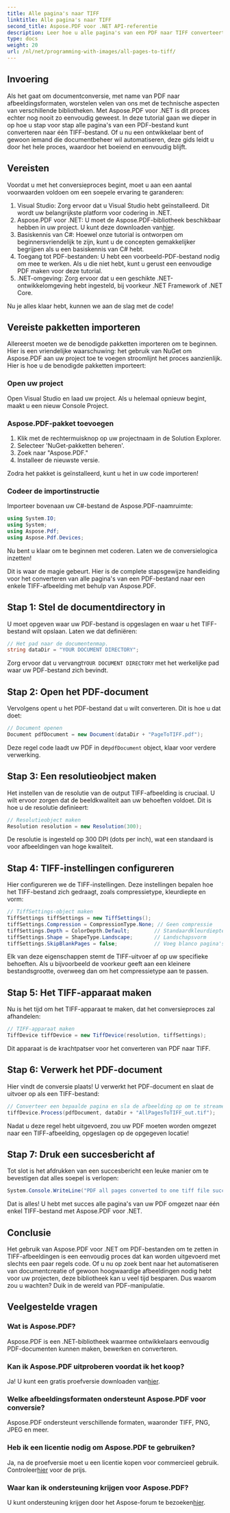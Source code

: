```yaml
---
title: Alle pagina's naar TIFF
linktitle: Alle pagina's naar TIFF
second_title: Aspose.PDF voor .NET API-referentie
description: Leer hoe u alle pagina's van een PDF naar TIFF converteert met Aspose.PDF voor .NET in deze stapsgewijze tutorial. Eenvoudig en efficiënt documentbeheer.
type: docs
weight: 20
url: /nl/net/programming-with-images/all-pages-to-tiff/
---
```

## Invoering

Als het gaat om documentconversie, met name van PDF naar afbeeldingsformaten, worstelen velen van ons met de technische aspecten van verschillende bibliotheken. Met Aspose.PDF voor .NET is dit proces echter nog nooit zo eenvoudig geweest. In deze tutorial gaan we dieper in op hoe u stap voor stap alle pagina's van een PDF-bestand kunt converteren naar één TIFF-bestand. Of u nu een ontwikkelaar bent of gewoon iemand die documentbeheer wil automatiseren, deze gids leidt u door het hele proces, waardoor het boeiend en eenvoudig blijft.

## Vereisten

Voordat u met het conversieproces begint, moet u aan een aantal voorwaarden voldoen om een soepele ervaring te garanderen:

1. Visual Studio: Zorg ervoor dat u Visual Studio hebt geïnstalleerd. Dit wordt uw belangrijkste platform voor codering in .NET.
2.  Aspose.PDF voor .NET: U moet de Aspose.PDF-bibliotheek beschikbaar hebben in uw project. U kunt deze downloaden van[hier](https://releases.aspose.com/pdf/net/).
3. Basiskennis van C#: Hoewel onze tutorial is ontworpen om beginnersvriendelijk te zijn, kunt u de concepten gemakkelijker begrijpen als u een basiskennis van C# hebt.
4. Toegang tot PDF-bestanden: U hebt een voorbeeld-PDF-bestand nodig om mee te werken. Als u die niet hebt, kunt u gerust een eenvoudige PDF maken voor deze tutorial.
5. .NET-omgeving: Zorg ervoor dat u een geschikte .NET-ontwikkelomgeving hebt ingesteld, bij voorkeur .NET Framework of .NET Core.

Nu je alles klaar hebt, kunnen we aan de slag met de code!

## Vereiste pakketten importeren

Allereerst moeten we de benodigde pakketten importeren om te beginnen. Hier is een vriendelijke waarschuwing: het gebruik van NuGet om Aspose.PDF aan uw project toe te voegen stroomlijnt het proces aanzienlijk. Hier is hoe u de benodigde pakketten importeert:

### Open uw project

Open Visual Studio en laad uw project. Als u helemaal opnieuw begint, maakt u een nieuw Console Project.

### Aspose.PDF-pakket toevoegen

1. Klik met de rechtermuisknop op uw projectnaam in de Solution Explorer.
2. Selecteer 'NuGet-pakketten beheren'.
3. Zoek naar "Aspose.PDF."
4. Installeer de nieuwste versie.

Zodra het pakket is geïnstalleerd, kunt u het in uw code importeren!

### Codeer de importinstructie

Importeer bovenaan uw C#-bestand de Aspose.PDF-naamruimte:

```csharp
using System.IO;
using System;
using Aspose.Pdf;
using Aspose.Pdf.Devices;
```

Nu bent u klaar om te beginnen met coderen. Laten we de conversielogica inzetten!

Dit is waar de magie gebeurt. Hier is de complete stapsgewijze handleiding voor het converteren van alle pagina's van een PDF-bestand naar een enkele TIFF-afbeelding met behulp van Aspose.PDF.

## Stap 1: Stel de documentdirectory in

U moet opgeven waar uw PDF-bestand is opgeslagen en waar u het TIFF-bestand wilt opslaan. Laten we dat definiëren:

```csharp
// Het pad naar de documentenmap.
string dataDir = "YOUR DOCUMENT DIRECTORY";
```

 Zorg ervoor dat u vervangt`YOUR DOCUMENT DIRECTORY` met het werkelijke pad waar uw PDF-bestand zich bevindt.

## Stap 2: Open het PDF-document

Vervolgens opent u het PDF-bestand dat u wilt converteren. Dit is hoe u dat doet:

```csharp
// Document openen
Document pdfDocument = new Document(dataDir + "PageToTIFF.pdf");
```

 Deze regel code laadt uw PDF in de`pdfDocument` object, klaar voor verdere verwerking.

## Stap 3: Een resolutieobject maken

Het instellen van de resolutie van de output TIFF-afbeelding is cruciaal. U wilt ervoor zorgen dat de beeldkwaliteit aan uw behoeften voldoet. Dit is hoe u de resolutie definieert:

```csharp
// Resolutieobject maken
Resolution resolution = new Resolution(300);
```

De resolutie is ingesteld op 300 DPI (dots per inch), wat een standaard is voor afbeeldingen van hoge kwaliteit.

## Stap 4: TIFF-instellingen configureren

Hier configureren we de TIFF-instellingen. Deze instellingen bepalen hoe het TIFF-bestand zich gedraagt, zoals compressietype, kleurdiepte en vorm:

```csharp
// TiffSettings-object maken
TiffSettings tiffSettings = new TiffSettings();
tiffSettings.Compression = CompressionType.None; // Geen compressie
tiffSettings.Depth = ColorDepth.Default;        // Standaardkleurdiepte
tiffSettings.Shape = ShapeType.Landscape;       // Landschapsvorm
tiffSettings.SkipBlankPages = false;            // Voeg blanco pagina's toe
```

Elk van deze eigenschappen stemt de TIFF-uitvoer af op uw specifieke behoeften. Als u bijvoorbeeld de voorkeur geeft aan een kleinere bestandsgrootte, overweeg dan om het compressietype aan te passen.

## Stap 5: Het TIFF-apparaat maken

Nu is het tijd om het TIFF-apparaat te maken, dat het conversieproces zal afhandelen:

```csharp
// TIFF-apparaat maken
TiffDevice tiffDevice = new TiffDevice(resolution, tiffSettings);
```

Dit apparaat is de krachtpatser voor het converteren van PDF naar TIFF.

## Stap 6: Verwerk het PDF-document

Hier vindt de conversie plaats! U verwerkt het PDF-document en slaat de uitvoer op als een TIFF-bestand:

```csharp
// Converteer een bepaalde pagina en sla de afbeelding op om te streamen
tiffDevice.Process(pdfDocument, dataDir + "AllPagesToTIFF_out.tif");
```

Nadat u deze regel hebt uitgevoerd, zou uw PDF moeten worden omgezet naar een TIFF-afbeelding, opgeslagen op de opgegeven locatie!

## Stap 7: Druk een succesbericht af

Tot slot is het afdrukken van een succesbericht een leuke manier om te bevestigen dat alles soepel is verlopen:

```csharp
System.Console.WriteLine("PDF all pages converted to one tiff file successfully!");
```

Dat is alles! U hebt met succes alle pagina's van uw PDF omgezet naar één enkel TIFF-bestand met Aspose.PDF voor .NET.

## Conclusie

Het gebruik van Aspose.PDF voor .NET om PDF-bestanden om te zetten in TIFF-afbeeldingen is een eenvoudig proces dat kan worden uitgevoerd met slechts een paar regels code. Of u nu op zoek bent naar het automatiseren van documentcreatie of gewoon hoogwaardige afbeeldingen nodig hebt voor uw projecten, deze bibliotheek kan u veel tijd besparen. Dus waarom zou u wachten? Duik in de wereld van PDF-manipulatie.

## Veelgestelde vragen

### Wat is Aspose.PDF?
Aspose.PDF is een .NET-bibliotheek waarmee ontwikkelaars eenvoudig PDF-documenten kunnen maken, bewerken en converteren.

### Kan ik Aspose.PDF uitproberen voordat ik het koop?
 Ja! U kunt een gratis proefversie downloaden van[hier](https://releases.aspose.com/).

### Welke afbeeldingsformaten ondersteunt Aspose.PDF voor conversie?
Aspose.PDF ondersteunt verschillende formaten, waaronder TIFF, PNG, JPEG en meer.

### Heb ik een licentie nodig om Aspose.PDF te gebruiken?
 Ja, na de proefversie moet u een licentie kopen voor commercieel gebruik. Controleer[hier](https://purchase.aspose.com/) voor de prijs.

### Waar kan ik ondersteuning krijgen voor Aspose.PDF?
 U kunt ondersteuning krijgen door het Aspose-forum te bezoeken[hier](https://forum.aspose.com/c/pdf/10).